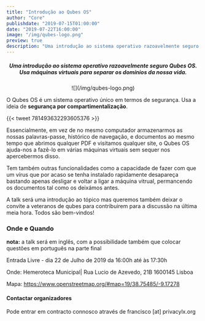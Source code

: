 ```yaml
---
title: "Introdução ao Qubes OS"
author: "Core"
publishdate: "2019-07-15T01:00:00"
date: "2019-07-22T16:00:00"
image: "/img/qubes-logo.png"
preview: true
description: "Uma introdução ao sistema operativo razoavelmente seguro Qubes OS. Usa máquinas virtuais para separar os domínios da nossa vida."
---
```


##### <center>**Uma introdução ao sistema operativo razoavelmente seguro Qubes OS. Usa máquinas virtuais para separar os domínios da nossa vida.**</center>

<center>![](/img/qubes-logo.png)</center>

O Qubes OS é um sistema operativo único em termos de segurança. Usa a ideia de **segurança por compartimentalização**.

{{< tweet 781493632293605376 >}}

Essencialmente, em vez de no mesmo computador armazenarmos as nossas palavras-passe, histórico de navegação, e documentos ao mesmo tempo que abrimos qualquer PDF e visitamos qualquer site, o Qubes OS ajuda-nos a fazê-lo em várias máquinas virtuais sem sequer nos apercebermos disso.

Tem também outras funcionalidades como a capacidade de fazer com que um vírus que por acaso se tenha instalado rapidamente desapareça bastando apenas desligar e voltar a ligar a máquina vitrual, permancendo os documentos tal como os deixámos antes.

A talk será uma introdução ao tópico mas queremos também deixar o convite a veteranos de qubes para contribuirem para a discussão na última meia hora. Todos são bem-vindos!

### Onde e Quando

**nota:** a talk será em inglês, com a possibilidade também que colocar questões em português na parte final

Entrada Livre - dia 22 de Julho de 2019 da 16:00h até às 17:30h

Onde: Hemeroteca Municipal| Rua Lucio de Azevedo, 21B 1600145 Lisboa

Mapa: https://www.openstreetmap.org/#map=19/38.75485/-9.17278

#### Contactar organizadores
Pode entrar em contracto connosco através de francisco [at] privacylx.org

